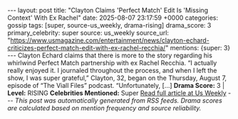 --- layout: post title: "Clayton Claims 'Perfect Match' Edit Is 'Missing Context' With Ex Rachel" date: 2025-08-07 23:17:59 +0000 categories: gossip tags: [super, source-us_weekly, drama-rising] drama_score: 3 primary_celebrity: super source: us_weekly source_url: "https://www.usmagazine.com/entertainment/news/clayton-echard-criticizes-perfect-match-edit-with-ex-rachel-recchia/" mentions: {super: 3} --- Clayton Echard claims that there is more to the story regarding his whirlwind Perfect Match partnership with ex Rachel Recchia. “I actually really enjoyed it. I journaled throughout the process, and when I left the show, I was super grateful,” Clayton, 32, began on the Thursday, August 7, episode of “The Viall Files” podcast. “Unfortunately, […] **Drama Score:** 3 | **Level:** RISING **Celebrities Mentioned:** Super [Read full article at Us Weekly](https://www.usmagazine.com/entertainment/news/clayton-echard-criticizes-perfect-match-edit-with-ex-rachel-recchia/) --- *This post was automatically generated from RSS feeds. Drama scores are calculated based on mention frequency and source reliability.*